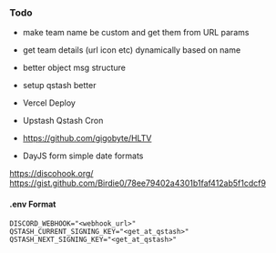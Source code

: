 ### Todo

- make team name be custom and get them from URL params
- get team details (url icon etc) dynamically based on name
- better object msg structure
- setup qstash better

- Vercel Deploy
- Upstash Qstash Cron
- https://github.com/gigobyte/HLTV
- DayJS form simple date formats

https://discohook.org/
https://gist.github.com/Birdie0/78ee79402a4301b1faf412ab5f1cdcf9

#### .env Format

```
DISCORD_WEBHOOK="<webhook_url>"
QSTASH_CURRENT_SIGNING_KEY="<get_at_qstash>"
QSTASH_NEXT_SIGNING_KEY="<get_at_qstash>"
```
